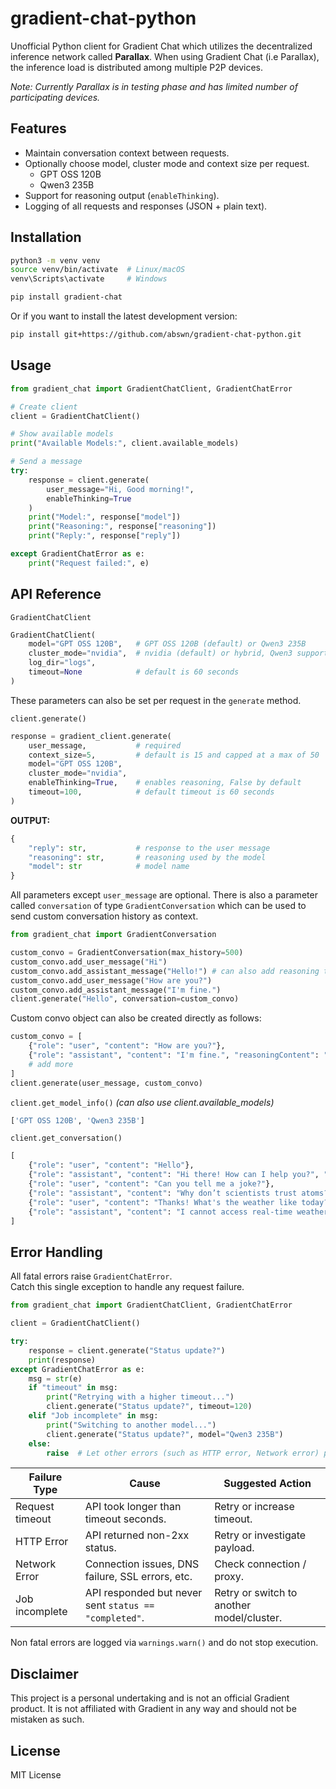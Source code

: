 # gradient-chat-python
Unofficial Python client for Gradient Chat which utilizes the decentralized inference network called **Parallax**. When using Gradient Chat (i.e Parallax), the inference load is distributed among multiple P2P devices.

*Note: Currently Parallax is in testing phase and has limited number of participating devices.*

## Features
* Maintain conversation context between requests.
* Optionally choose model, cluster mode and context size per request.
    * GPT OSS 120B
    * Qwen3 235B
* Support for reasoning output (`enableThinking`).
* Logging of all requests and responses (JSON + plain text).

## Installation
```bash
python3 -m venv venv
source venv/bin/activate  # Linux/macOS
venv\Scripts\activate     # Windows

pip install gradient-chat
```
Or if you want to install the latest development version:
```bash
pip install git+https://github.com/abswn/gradient-chat-python.git
```

## Usage
```python
from gradient_chat import GradientChatClient, GradientChatError

# Create client
client = GradientChatClient()

# Show available models
print("Available Models:", client.available_models)

# Send a message
try:
    response = client.generate(
        user_message="Hi, Good morning!",
        enableThinking=True
    )
    print("Model:", response["model"])
    print("Reasoning:", response["reasoning"])
    print("Reply:", response["reply"])

except GradientChatError as e:
    print("Request failed:", e)
```

## API Reference
`GradientChatClient`
```python
GradientChatClient(
    model="GPT OSS 120B",   # GPT OSS 120B (default) or Qwen3 235B
    cluster_mode="nvidia",  # nvidia (default) or hybrid, Qwen3 supports only hyrbid
    log_dir="logs",
    timeout=None            # default is 60 seconds
)
```
These parameters can also be set per request in the `generate` method.

`client.generate()`
```python
response = gradient_client.generate(
    user_message,           # required
    context_size=5,         # default is 15 and capped at a max of 50
    model="GPT OSS 120B",
    cluster_mode="nvidia",
    enableThinking=True,    # enables reasoning, False by default
    timeout=100,            # default timeout is 60 seconds
)
```


**OUTPUT:**
```python
{
    "reply": str,           # response to the user message
    "reasoning": str,       # reasoning used by the model
    "model": str            # model name
}
```

All parameters except `user_message` are optional. There is also a parameter called `conversation` of type `GradientConversation` which can be used to send custom conversation history as context.
```python
from gradient_chat import GradientConversation

custom_convo = GradientConversation(max_history=500)
custom_convo.add_user_message("Hi")
custom_convo.add_assistant_message("Hello!") # can also add reasoning text
custom_convo.add_user_message("How are you?")
custom_convo.add_assistant_message("I'm fine.")
client.generate("Hello", conversation=custom_convo)
```
Custom convo object can also be created directly as follows:
```python
custom_convo = [
    {"role": "user", "content": "How are you?"},
    {"role": "assistant", "content": "I'm fine.", "reasoningContent": "Responded with a polite, conventional reply to a common greeting to keep the conversation natural."},
    # add more
]
client.generate(user_message, custom_convo)
```

`client.get_model_info()`
*(can also use client.available_models)*
```python
['GPT OSS 120B', 'Qwen3 235B']
```

`client.get_conversation()`
```python
[
    {"role": "user", "content": "Hello"},
    {"role": "assistant", "content": "Hi there! How can I help you?", "reasoningContent": "Greeted the user."},
    {"role": "user", "content": "Can you tell me a joke?"},
    {"role": "assistant", "content": "Why don’t scientists trust atoms? Because they make up everything!"},
    {"role": "user", "content": "Thanks! What's the weather like today?"},
    {"role": "assistant", "content": "I cannot access real-time weather, but I recommend checking a local weather site.", "reasoningContent": "Explained limitations."}
]

```
## Error Handling
All fatal errors raise `GradientChatError`.  
Catch this single exception to handle any request failure.
```python
from gradient_chat import GradientChatClient, GradientChatError

client = GradientChatClient()

try:
    response = client.generate("Status update?")
    print(response)
except GradientChatError as e:
    msg = str(e)
    if "timeout" in msg:
        print("Retrying with a higher timeout...")
        client.generate("Status update?", timeout=120)
    elif "Job incomplete" in msg:
        print("Switching to another model...")
        client.generate("Status update?", model="Qwen3 235B")
    else:
        raise  # Let other errors (such as HTTP error, Network error) propagate
```
| Failure Type   | Cause                                               | Suggested Action                               |
| -------------- | --------------------------------------------------------- | ----------------------------------------------- |
| Request timeout        | API took longer than timeout seconds.                     | Retry or increase timeout.                      |
| HTTP Error     | API returned non-2xx status.                               | Retry or investigate payload.                   |
| Network Error  | Connection issues, DNS failure, SSL errors, etc.          | Check connection / proxy.                       |
| Job incomplete | API responded but never sent `status == "completed"`.     | Retry or switch to another model/cluster.       |

Non fatal errors are logged via `warnings.warn()` and do not stop execution.

## Disclaimer
This project is a personal undertaking and is not an official Gradient product. It is not affiliated with Gradient in any way and should not be mistaken as such.

## License
MIT License
